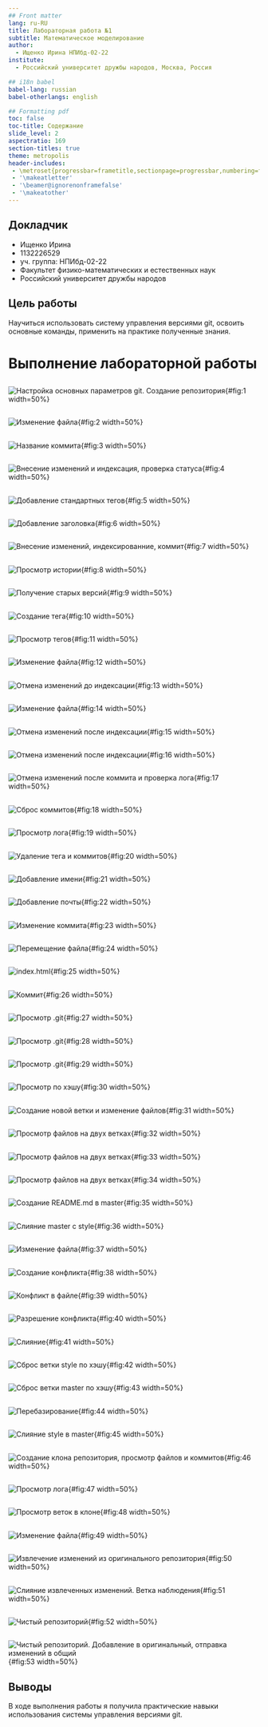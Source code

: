 ```yaml
---
## Front matter
lang: ru-RU
title: Лабораторная работа №1
subtitle: Математическое моделирование
author:
  - Ищенко Ирина НПИбд-02-22
institute:
  - Российский университет дружбы народов, Москва, Россия

## i18n babel
babel-lang: russian
babel-otherlangs: english

## Formatting pdf
toc: false
toc-title: Содержание
slide_level: 2
aspectratio: 169
section-titles: true
theme: metropolis
header-includes:
 - \metroset{progressbar=frametitle,sectionpage=progressbar,numbering=fraction}
 - '\makeatletter'
 - '\beamer@ignorenonframefalse'
 - '\makeatother'
---
```



## Докладчик

  * Ищенко Ирина
  * 1132226529
  * уч. группа: НПИбд-02-22
  * Факультет физико-математических и естественных наук
  * Российский университет дружбы народов


## Цель работы

Научиться использовать систему управления версиями git, освоить основные команды, применить на практике полученные знания.

# Выполнение лабораторной работы

##

![Настройка основных параметров git. Создание репозитория](image/1.png){#fig:1 width=50%}

##

![Изменение файла](image/2.png){#fig:2 width=50%}

##

![Название коммита](image/3.png){#fig:3 width=50%}

##

![Внесение изменений и индексация, проверка статуса](image/4.png){#fig:4 width=50%}

##

![Добавление стандартных тегов](image/5.png){#fig:5 width=50%}

##

![Добавление заголовка](image/6.png){#fig:6 width=50%}
 
##

![Внесение изменений, индексированние, коммит](image/7.png){#fig:7 width=50%}

##

![Просмотр истории](image/8.png){#fig:8 width=50%}
 
##

![Получение старых версий](image/10.png){#fig:9 width=50%}

##

![Создание тега](image/11.png){#fig:10 width=50%}

##

![Просмотр тегов](image/12.png){#fig:11 width=50%}

##

![Изменение файла](image/13.png){#fig:12 width=50%}

##

![Отмена изменений до индексации](image/14.png){#fig:13 width=50%}

##

![Изменение файла](image/15.png){#fig:14 width=50%}

##

![Отмена изменений после индексации](image/16.png){#fig:15 width=50%}

##

![Отмена изменений после индексации](image/17.png){#fig:16 width=50%}

##

![Отмена изменений после коммита и проверка лога](image/18.png){#fig:17 width=50%}

##

![Сброс коммитов](image/19.png){#fig:18 width=50%}

##

![Просмотр лога](image/20.png){#fig:19 width=50%}

## 

![Удаление тега и коммитов](image/21.png){#fig:20 width=50%}

##

![Добавление имени](image/22.png){#fig:21 width=50%}

##

![Добавление почты](image/23.png){#fig:22 width=50%}

##

![Изменение коммита](image/24.png){#fig:23 width=50%}

##

![Перемещение файла](image/25.png){#fig:24 width=50%}

##

![index.html](image/26.png){#fig:25 width=50%}

##

![Коммит](image/27.png){#fig:26 width=50%}

##

![Просмотр .git](image/28.png){#fig:27 width=50%}

##

![Просмотр .git](image/29.png){#fig:28 width=50%}

##

![Просмотр .git](image/30.png){#fig:29 width=50%}

##

![Просмотр по хэшу](image/31.png){#fig:30 width=50%}

##

![Создание новой ветки и изменение файлов](image/33.png){#fig:31 width=50%}

##

![Просмотр файлов на двух ветках](image/35.png){#fig:32 width=50%}

## 

![Просмотр файлов на двух ветках](image/36.png){#fig:33 width=50%}

##

![Просмотр файлов на двух ветках](image/37.png){#fig:34 width=50%}

##

![Создание README.md в master](image/38.png){#fig:35 width=50%}

##

![Слияние `master` с `style` ](image/39.png){#fig:36 width=50%}

##

![Изменение файла](image/40.png){#fig:37 width=50%}

##

![Создание конфликта ](image/42.png){#fig:38 width=50%}

##

![Конфликт в файле](image/43.png){#fig:39 width=50%}

##

![Разрешение конфликта](image/44.png){#fig:40 width=50%}

##

![Слияние](image/45.png){#fig:41 width=50%}

##

![Сброс ветки style по хэшу](image/47.png){#fig:42 width=50%}

##

![Сброс ветки master по хэшу](image/49.png){#fig:43 width=50%}

##

![Перебазирование](image/50.png){#fig:44 width=50%}

##

![Слияние `style` в `master`](image/51.png){#fig:45 width=50%}

##

![Создание клона репозитория, просмотр файлов и коммитов](image/52.png){#fig:46 width=50%}

##

![Просмотр лога](image/53.png){#fig:47 width=50%}

##

![Просмотр веток в клоне](image/54.png){#fig:48 width=50%}

##

![Изменение файла](image/55.png){#fig:49 width=50%}

##

![Извлечение изменений из оригинального репозитория](image/57.png){#fig:50 width=50%}

##

![Слияние извлеченных изменений. Ветка наблюдения](image/58.png){#fig:51 width=50%}

##

![Чистый репозиторий](image/59.png){#fig:52 width=50%}

##

![Чистый репозиторий. Добавление в оригинальный, отправка изменений в общий](image/60.png){#fig:53 width=50%}


## Выводы

В ходе выполнения работы я получила практические навыки использования системы управления версиями git.



